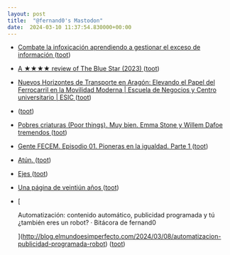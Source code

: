 ```yaml
---
layout: post
title:  "@fernand0's Mastodon"
date:  2024-03-10 11:37:54.830000+00:00
---
```

*  [Combate la infoxicación aprendiendo a gestionar el exceso de información ](https://carlosguadian.substack.com/p/combate-la-infoxicacion-aprendiend) ([toot](https://mastodon.social/@fernand0/112071191745643487))
*  [A ★★★★ review of The Blue Star (2023) ](https://letterboxd.com/jesuscasas55/film/the-blue-star-2023) ([toot](https://mastodon.social/@fernand0/112070933410177622))
*  [Nuevos Horizontes de Transporte en Aragón: Elevando el Papel del Ferrocarril en la Movilidad Moderna \| Escuela de Negocios y Centro universitario \| ESIC ](https://www.esic.edu/eventos/nuevos-horizontes-de-transporte-en-aragon-elevando-el-papel-del-ferrocarril-en-la-movilida) ([toot](https://mastodon.social/@fernand0/112070608331150749))
*  [ ](https://mastodon.social/users/fernand0/statuses/112070258302722554/activity) ([toot](https://mastodon.social/users/fernand0/statuses/112070258302722554/activity))
*  [Pobres criaturas (Poor things). Muy bien. Emma Stone y Willem Dafoe tremendos ](https://mastodon.social/@fernand0/112070128381991214) ([toot](https://mastodon.social/@fernand0/112070128381991214))
*  [Gente FECEM. Episodio 01. Pioneras en la igualdad. Parte 1 ](https://www.youtube.com/watch?v=CkFdl7pkiWE&amp%3Bfeature=youtu.b) ([toot](https://mastodon.social/@fernand0/112069043485614004))
*  [Atún. ](https://avecesunafoto.wordpress.com/2024/03/09/atun-2) ([toot](https://mastodon.social/@fernand0/112066847214557267))
*  [Ejes ](https://www.flickr.com/photos/fernand0/53565019279) ([toot](https://mastodon.social/@fernand0/112066267417915568))
*  [Una página de veintiún años ](https://www.enriquedans.com/2024/02/una-pagina-de-veintiun-anos.htm) ([toot](https://mastodon.social/@fernand0/112065667011680954))
*  [
    
      Automatización: contenido automático, publicidad programada y tú ¿también eres un robot? · Bitácora de fernand0
    
   ](http://blog.elmundoesimperfecto.com/2024/03/08/automatizacion-publicidad-programada-robot) ([toot](https://mastodon.social/@fernand0/112065255857200208))
